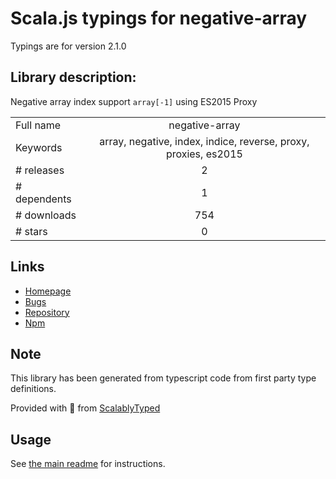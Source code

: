 
# Scala.js typings for negative-array

Typings are for version 2.1.0

## Library description:
Negative array index support `array[-1]` using ES2015 Proxy

|                    |                 |
| ------------------ | :-------------: |
| Full name          | negative-array |
| Keywords           | array, negative, index, indice, reverse, proxy, proxies, es2015 |
| # releases         | 2 |
| # dependents       | 1 |
| # downloads        | 754 |
| # stars            | 0 |

## Links
- [Homepage](https://github.com/sindresorhus/negative-array#readme)
- [Bugs](https://github.com/sindresorhus/negative-array/issues)
- [Repository](https://github.com/sindresorhus/negative-array)
- [Npm](https://www.npmjs.com/package/negative-array)
    


## Note
This library has been generated from typescript code from first party type definitions.

Provided with :purple_heart: from [ScalablyTyped](https://github.com/oyvindberg/ScalablyTyped)

## Usage
See [the main readme](../../readme.md) for instructions.


